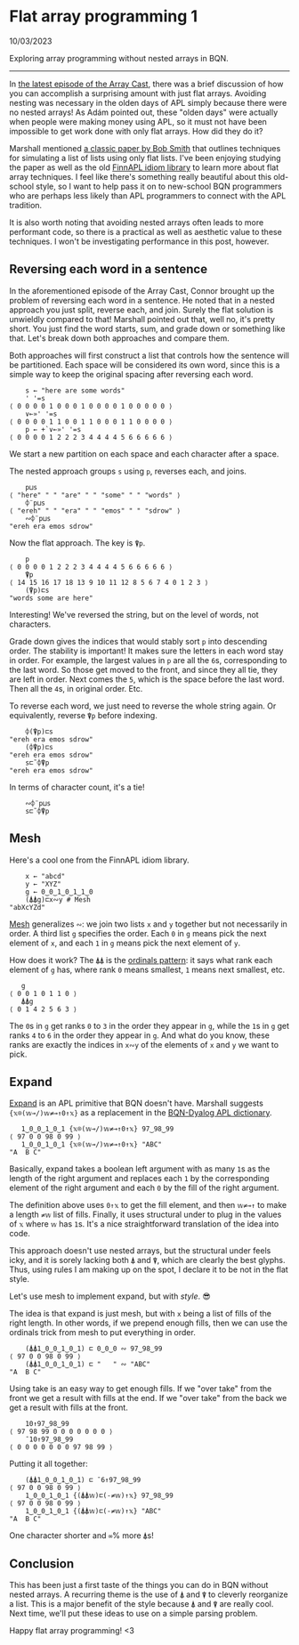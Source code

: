 # Flat array programming 1

10/03/2023

Exploring array programming without nested arrays in BQN.

---

In [the latest episode of the Array Cast](https://www.arraycast.com/episodes/episode63-uiua), there was a brief discussion of how you can accomplish a surprising amount with just flat arrays.
Avoiding nesting was necessary in the olden days of APL simply because there were no nested arrays!
As Adám pointed out, these "olden days" were actually when people were making money using APL,
so it must not have been impossible to get work done with only flat arrays.
How did they do it?

Marshall mentioned [a classic paper by Bob Smith](https://dl.acm.org/doi/10.1145/390009.804488) that outlines techniques for simulating a list of lists using only flat lists.
I've been enjoying studying the paper as well as the old [FinnAPL idiom library](https://aplwiki.com/wiki/FinnAPL_idiom_library) to learn more about flat array techniques.
I feel like there's something really beautiful about this old-school style,
so I want to help pass it on to new-school BQN programmers who are perhaps less likely than APL programmers to connect with the APL tradition.

It is also worth noting that avoiding nested arrays often leads to more performant code, so there is a practical as well as aesthetic value to these techniques.
I won't be investigating performance in this post, however.

## Reversing each word in a sentence

In the aforementioned episode of the Array Cast, Connor brought up the problem of reversing each word in a sentence.
He noted that in a nested approach you just split, reverse each, and join.
Surely the flat solution is unwieldly compared to that!
Marshall pointed out that, well no, it's pretty short.
You just find the word starts, sum, and grade down or something like that.
Let's break down both approaches and compare them.

Both approaches will first construct a list that controls how the sentence will be partitioned.
Each space will be considered its own word, since this is a simple way to keep the original spacing after reversing each word.
```
    s ← "here are some words"
    ' '=s
⟨ 0 0 0 0 1 0 0 0 1 0 0 0 0 1 0 0 0 0 0 ⟩
    ∨⟜»' '=s
⟨ 0 0 0 0 1 1 0 0 1 1 0 0 0 1 1 0 0 0 0 ⟩
    p ← +`∨⟜»' '=s
⟨ 0 0 0 0 1 2 2 2 3 4 4 4 4 5 6 6 6 6 6 ⟩
```
We start a new partition on each space and each character after a space.

The nested approach groups `s` using `p`, reverses each, and joins.
```
    p⊔s
⟨ "here" " " "are" " " "some" " " "words" ⟩
    ⌽¨p⊔s
⟨ "ereh" " " "era" " " "emos" " " "sdrow" ⟩
    ∾⌽¨p⊔s
"ereh era emos sdrow"
```

Now the flat approach.
The key is `⍒p`.
```
    p
⟨ 0 0 0 0 1 2 2 2 3 4 4 4 4 5 6 6 6 6 6 ⟩
    ⍒p
⟨ 14 15 16 17 18 13 9 10 11 12 8 5 6 7 4 0 1 2 3 ⟩
    (⍒p)⊏s
"words some are here"
```
Interesting! We've reversed the string, but on the level of words, not characters.

Grade down gives the indices that would stably sort `p` into descending order.
The stability is important! It makes sure the letters in each word stay in order.
For example, the largest values in `p` are all the `6`s, corresponding to the last word.
So those get moved to the front, and since they all tie, they are left in order.
Next comes the `5`, which is the space before the last word.
Then all the `4`s, in original order. Etc.

To reverse each word, we just need to reverse the whole string again.
Or equivalently, reverse `⍒p` before indexing.
```
    ⌽(⍒p)⊏s
"ereh era emos sdrow"
    (⌽⍒p)⊏s
"ereh era emos sdrow"
    s⊏˜⌽⍒p
"ereh era emos sdrow"
```

In terms of character count, it's a tie!
```
    ∾⌽¨p⊔s
    s⊏˜⌽⍒p
```

## Mesh

Here's a cool one from the FinnAPL idiom library.
```
    x ← "abcd"
    y ← "XYZ"
    g ← 0‿0‿1‿0‿1‿1‿0
    (⍋⍋g)⊏x∾y # Mesh
"abXcYZd"
```
[Mesh](https://aplwiki.com/wiki/Mesh) generalizes `∾`: we join two lists `x` and `y` together but not necessarily in order.
A third list `g` specifies the order.
Each `0` in `g` means pick the next element of `x`, and each `1` in `g` means pick the next element of `y`.

How does it work? The `⍋⍋` is the [ordinals pattern](https://mlochbaum.github.io/BQN/doc/order.html#ordinals): it says what rank each element of `g` has, where rank `0` means smallest, `1` means next smallest, etc.
```
   g
⟨ 0 0 1 0 1 1 0 ⟩
   ⍋⍋g
⟨ 0 1 4 2 5 6 3 ⟩
```
The `0`s in `g` get ranks `0` to `3` in the order they appear in `g`, while the `1`s in `g` get ranks `4` to `6` in the order they appear in `g`.
And what do you know, these ranks are exactly the indices in `x∾y` of the elements of `x` and `y` we want to pick.

## Expand

[Expand](https://aplwiki.com/wiki/Expand) is an APL primitive that BQN doesn't have.
Marshall suggests `{𝕩⌾(𝕨⊸/)𝕨≠⊸↑0↑𝕩}` as a replacement in the [BQN-Dyalog APL dictionary](https://mlochbaum.github.io/BQN/doc/fromDyalog.html#for-writing).

```
   1‿0‿0‿1‿0‿1 {𝕩⌾(𝕨⊸/)𝕨≠⊸↑0↑𝕩} 97‿98‿99
⟨ 97 0 0 98 0 99 ⟩
   1‿0‿0‿1‿0‿1 {𝕩⌾(𝕨⊸/)𝕨≠⊸↑0↑𝕩} "ABC"
"A  B C"
```

Basically, expand takes a boolean left argument with as many `1`s as the length of the right argument
and replaces each `1` by the corresponding element of the right argument and each `0` by the fill of the right argument.

The definition above uses `0↑𝕩` to get the fill element, and then `𝕨≠⊸↑` to make a length `≠𝕨` list of fills.
Finally, it uses structural under to plug in the values of `𝕩` where `𝕨` has `1`s.
It's a nice straightforward translation of the idea into code.

This approach doesn't use nested arrays, but the structural under feels icky, and it is sorely lacking both `⍋` and `⍒`, which are clearly the best glyphs.
Thus, using rules I am making up on the spot, I declare it to be not in the flat style.

Let's use mesh to implement expand, but with *style*. 😎

The idea is that expand is just mesh, but with `x` being a list of fills of the right length.
In other words, if we prepend enough fills, then we can use the ordinals trick from mesh to put everything in order. 
```
    (⍋⍋1‿0‿0‿1‿0‿1) ⊏ 0‿0‿0 ∾ 97‿98‿99
⟨ 97 0 0 98 0 99 ⟩
    (⍋⍋1‿0‿0‿1‿0‿1) ⊏ "   " ∾ "ABC"
"A  B C"
```

Using take is an easy way to get enough fills.
If we "over take" from the front we get a result with fills at the end.
If we "over take" from the back we get a result with fills at the front.

```
    10↑97‿98‿99
⟨ 97 98 99 0 0 0 0 0 0 0 ⟩
    ¯10↑97‿98‿99
⟨ 0 0 0 0 0 0 0 97 98 99 ⟩
```

Putting it all together:
```
    (⍋⍋1‿0‿0‿1‿0‿1) ⊏ ¯6↑97‿98‿99
⟨ 97 0 0 98 0 99 ⟩
    1‿0‿0‿1‿0‿1 {(⍋⍋𝕨)⊏(-≠𝕨)↑𝕩} 97‿98‿99
⟨ 97 0 0 98 0 99 ⟩
    1‿0‿0‿1‿0‿1 {(⍋⍋𝕨)⊏(-≠𝕨)↑𝕩} "ABC"
"A  B C"
```

One character shorter and `∞`% more `⍋`s!

## Conclusion

This has been just a first taste of the things you can do in BQN without nested arrays.
A recurring theme is the use of `⍋` and `⍒` to cleverly reorganize a list.
This is a major benefit of the style because `⍋` and `⍒` are really cool.
Next time, we'll put these ideas to use on a simple parsing problem.

Happy flat array programming! <3
